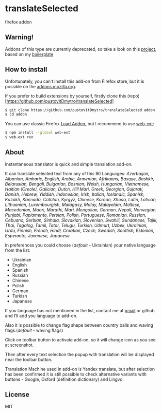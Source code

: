 # translateSelected
firefox addon

## Warning!

Addons of this type are currently deprecated, so take a look on this [project](https://github.com/pustovitDmytro/translator), based on my [boilerplate](https://github.com/pustovitDmytro/web-extension)

## How to install

Unfortunately, you can't install this add-on from Firefox store, but it is possible on the [addons.mozilla.org](https://addons.mozilla.org/ru/developers/addon/instantaneous-translator).

If you prefer to build extensions by yourself, firstly clone this (repo)[https://github.com/pustovitDmytro/translateSelected]
```sh
$ git clone https://github.com/pustovitDmytro/translateSelected addon
$ cd addon
```
You can use classic Firefox [Load Addon](https://developer.mozilla.org/en-US/Add-ons/WebExtensions/Your_first_WebExtension), but I recommend to use [web-ext](https://developer.mozilla.org/en-US/Add-ons/WebExtensions/Getting_started_with_web-ext):

```sh
$ npm install --global web-ext
$ web-ext run
```

## About

Instantaneous translator is quick and simple translation add-on.

It can translate selected text from any of this 90 Languages:
*Azerbaijan, Albanian, Amharic, English, Arabic, Armenian, Afrikaans, Basque, Bashkir, Belarusian, Bengali, Bulgarian, Bosnian, Welsh, Hungarian, Vietnamese, Haitian (Creole), Galician, Dutch, Hill Mari, Greek, Georgian, Gujarati, Danish, Hebrew, Yiddish, Indonesian, Irish, Italian, Icelandic, Spanish, Kazakh, Kannada, Catalan, Kyrgyz, Chinese, Korean, Xhosa, Latin, Latvian, Lithuanian, Luxembourgish, Malagasy, Malay, Malayalam, Maltese, Macedonian, Maori, Marathi, Mari, Mongolian, German, Nepali, Norwegian, Punjabi, Papiamento, Persian, Polish, Portuguese, Romanian, Russian, Cebuano, Serbian, Sinhala, Slovakian, Slovenian, Swahili, Sundanese, Tajik, Thai, Tagalog, Tamil, Tatar, Telugu, Turkish, Udmurt, Uzbek, Ukrainian, Urdu, Finnish, French, Hindi, Croatian, Czech, Swedish, Scottish, Estonian, Esperanto, Javanese, Japanese*

In preferences you could choose (*default* - Ukrainian) your native language from the list:
* Ukrainian
* English
* Spanish
* Russian
* Chinese
* Polish
* German
* Turkish
* Japanese
 
If you language has not mentioned in the list, contact me at [gmail](mailto:dipustovit@gmail.com.com?Subject=TranslateSelected) or github and I'll add you language to add-on.

Also it is possible to change flag shape between country balls and waving flags.(*default* - waving flags)

Click on toolbar button to activate add-on, so it will change icon as you see at screenshot.

Then after every text selection the popup with translation will be displayed near the toolbar button.

Translation Machine used in add-on is Yandex translate, but after selection has been confirmed it is still possible to check alternative variants with buttons - Google, Oxford (definition dictionary) and Lingvo.

## License

MIT
